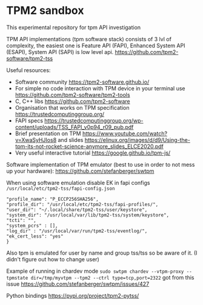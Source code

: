 # TPM2 sandbox
This experimental repository for tpm API investigation

TPM API implementations (tpm software stack) consists of 3 lvl of complexity, the easiest one is Feature API (FAPI), 
Enhanced System API (ESAPI), System API (SAPI) is low level api. https://github.com/tpm2-software/tpm2-tss

Useful resources:
 - Software community https://tpm2-software.github.io/
 - For simple no code interaction with TPM device in your terminal use https://github.com/tpm2-software/tpm2-tools
 - C, C++ libs https://github.com/tpm2-software
 - Organisation that works on TPM specification https://trustedcomputinggroup.org/
 - FAPI specs https://trustedcomputinggroup.org/wp-content/uploads/TSS_FAPI_v0p94_r09_pub.pdf
 - Brief presentation on TPM https://www.youtube.com/watch?v=XwaSyHJIos8 and slides https://elinux.org/images/d/d9/Using-the-tpm-its-not-rocket-science-anymore_slides_ELCE2020.pdf
 - Very useful interactive tutorial https://google.github.io/tpm-js/

Software implementation of TPM emulator (best to use in order to not mess up your hardware):
https://github.com/stefanberger/swtpm

When using software emulation disable EK in fapi configs `/usr/local/etc/tpm2-tss/fapi-config.json`

```{
"profile_name": "P_ECCP256SHA256",
"profile_dir": "/usr/local/etc/tpm2-tss/fapi-profiles/",
"user_dir": "~/.local/share/tpm2-tss/user/keystore",
"system_dir": "/usr/local/var/lib/tpm2-tss/system/keystore",
"tcti": "",
"system_pcrs" : [],
"log_dir" : "/usr/local/var/run/tpm2-tss/eventlog/",
"ek_cert_less": "yes"
}
```

Also tpm is emulated for user by name and group tss/tss so be aware of it. (I didn't figure out how to change user)

Example of running in chardev mode `sudo swtpm chardev --vtpm-proxy --tpmstate dir=/tmp/myvtpm --tpm2 --ctrl type=tcp,port=2322`
got from this issue https://github.com/stefanberger/swtpm/issues/427

Python bindings https://pypi.org/project/tpm2-pytss/

